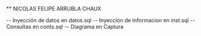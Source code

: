 ** NICOLAS FELIPE ARRUBLA CHAUX

-- Inyección de datos en datos.sql
-- Inyección de informacion en inst.sql
-- Consultas en conts.sql
-- Diagrama en Captura
